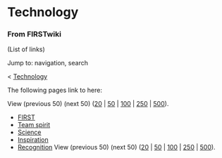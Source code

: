 # Technology

### From FIRSTwiki

(List of links)

Jump to: navigation, search

&lt; [Technology](/index.php?title=Technology&redirect=no "Technology" )  

The following pages link to here:

View (previous 50) (next 50)
([20](/index.php?title=Special:Whatlinkshere/Technology&limit=20&from=0
"Special:Whatlinkshere/Technology" ) |
[50](/index.php?title=Special:Whatlinkshere/Technology&limit=50&from=0
"Special:Whatlinkshere/Technology" ) |
[100](/index.php?title=Special:Whatlinkshere/Technology&limit=100&from=0
"Special:Whatlinkshere/Technology" ) |
[250](/index.php?title=Special:Whatlinkshere/Technology&limit=250&from=0
"Special:Whatlinkshere/Technology" ) |
[500](/index.php?title=Special:Whatlinkshere/Technology&limit=500&from=0
"Special:Whatlinkshere/Technology" )).

  * [FIRST](FIRST "FIRST" )
  * [Team spirit](Team_spirit "Team spirit" )
  * [Science](Science "Science" )
  * [Inspiration](Inspiration "Inspiration" )
  * [Recognition](Recognition "Recognition" )
View (previous 50) (next 50)
([20](/index.php?title=Special:Whatlinkshere/Technology&limit=20&from=0
"Special:Whatlinkshere/Technology" ) |
[50](/index.php?title=Special:Whatlinkshere/Technology&limit=50&from=0
"Special:Whatlinkshere/Technology" ) |
[100](/index.php?title=Special:Whatlinkshere/Technology&limit=100&from=0
"Special:Whatlinkshere/Technology" ) |
[250](/index.php?title=Special:Whatlinkshere/Technology&limit=250&from=0
"Special:Whatlinkshere/Technology" ) |
[500](/index.php?title=Special:Whatlinkshere/Technology&limit=500&from=0
"Special:Whatlinkshere/Technology" )).

